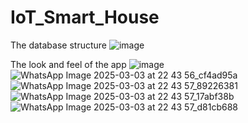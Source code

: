 # IoT_Smart_House

The database structure
![image](https://github.com/user-attachments/assets/7f599a87-35d0-4ffb-a219-7f7d25be05a5)


The look and feel of the app
![image](https://github.com/user-attachments/assets/cab6ec4d-05de-4217-ab44-5d6b08e4e52c)
![WhatsApp Image 2025-03-03 at 22 43 56_cf4ad95a](https://github.com/user-attachments/assets/fc0b159a-8736-435a-b1f1-4ef0b3d9026b)
![WhatsApp Image 2025-03-03 at 22 43 57_89226381](https://github.com/user-attachments/assets/07ad4c20-6f72-4cd3-b425-b2cf83b17a72)
![WhatsApp Image 2025-03-03 at 22 43 57_17abf38b](https://github.com/user-attachments/assets/746aabac-b9ef-4600-949d-82c12a249913)
![WhatsApp Image 2025-03-03 at 22 43 57_d81cb688](https://github.com/user-attachments/assets/9be1abf4-ec14-4e6e-bb34-b33edb488c6c)
